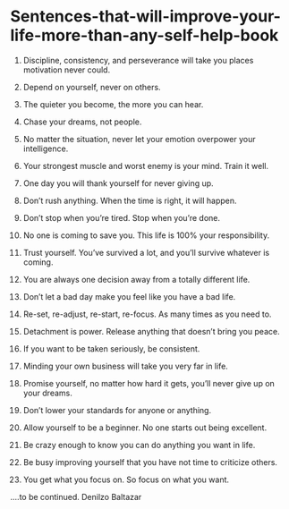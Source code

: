 # Sentences-that-will-improve-your-life-more-than-any-self-help-book
1. Discipline, consistency, and perseverance will take you places motivation never could.

2. Depend on yourself, never on others.

3. The quieter you become, the more you can hear.

4. Chase your dreams, not people.

5. No matter the situation, never let your emotion overpower your intelligence.

6. Your strongest muscle and worst enemy is your mind. Train it well.

7. One day you will thank yourself for never giving up.

8. Don’t rush anything. When the time is right, it will happen.

9. Don’t stop when you’re tired. Stop when you’re done.

10. No one is coming to save you. This life is 100% your responsibility.

11. Trust yourself. You’ve survived a lot, and you’ll survive whatever is coming.

12. You are always one decision away from a totally different life.

13. Don’t let a bad day make you feel like you have a bad life.

14. Re-set, re-adjust, re-start, re-focus. As many times as you need to.

15. Detachment is power. Release anything that doesn’t bring you peace.

16. If you want to be taken seriously, be consistent.

17. Minding your own business will take you very far in life.

18. Promise yourself, no matter how hard it gets, you’ll never give up on your dreams.

19. Don’t lower your standards for anyone or anything.

20. Allow yourself to be a beginner. No one starts out being excellent.

21. Be crazy enough to know you can do anything you want in life.

22. Be busy improving yourself that you have not time to criticize others.

23. You get what you focus on. So focus on what you want. 

….to be continued.
Denilzo Baltazar
